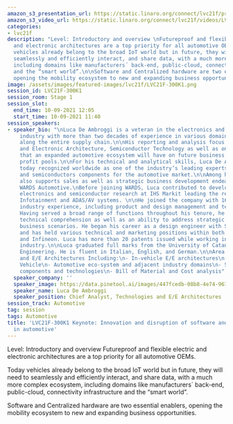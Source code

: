 ```yaml
---
amazon_s3_presentation_url: https://static.linaro.org/connect/lvc21f/presentations/LVC21F-300K1.pdf
amazon_s3_video_url: https://static.linaro.org/connect/lvc21f/videos/LVC21F-300K1.mp4
categories:
- lvc21f
description: "Level: Introductory and overview \nFutureproof and flexible electric
  and electronic architectures are a top priority for all automotive OEMs.\n\nToday
  vehicles already belong to the broad IoT world but in future, they will need to
  seamlessly and efficiently interact, and share data, with a much more complex ecosystem,
  including domains like manufacturers´ back-end, public-cloud, connectivity infrastructure
  and the “smart world”.\n\nSoftware and Centralized hardware are two essential enablers,
  opening the mobility ecosystem to new and expanding business opportunities."
image: /assets/images/featured-images/lvc21f/LVC21F-300K1.png
session_id: LVC21F-300K1
session_room: Stage 1
session_slot:
  end_time: 10-09-2021 12:05
  start_time: 10-09-2021 11:40
session_speakers:
- speaker_bio: "\nLuca De Ambroggi is a veteran in the electronics and automotive
    industry with more than two decades of experience in various domains spanning
    along the entire supply chain.\n\nHis reporting and analysis focus on Electric
    and Electronic Architecture, Semiconductor Technology as well as on the impact
    that an expanded automotive ecosystem will have on future business models and
    profit pools.\n\nFor his technical and analytical skills, Luca De Ambroggi is
    today recognized worldwide as one of the industry’s leading experts in electronics
    and semiconductors components for the automotive market.\n\nAmong his tasks, Luca
    also supports sales as well as strategic business development endeavors within
    WARDS Automotive.\nBefore joining WARDS, Luca contributed to developing the automotive
    electronics and semiconductor research at IHS Markit leading the research on advanced
    Infotainment and ADAS/AV systems. \n\nHe joined the company with 16 years of semiconductor
    industry experience, including product and design management and technical marketing.
    Having served a broad range of functions throughout his tenure, he possesses deep
    technical comprehension as well as an ability to address strategic market and
    business scenarios. He began his career as a design engineer with STMicroelectronics
    and has held various technical and marketing positions within both STMicroelectronics
    and Infineon. Luca has more than 20 patents issued while working in the semiconductor
    industry.\n\nLuca graduated full marks from the University of Catania in Electro-Technic
    Engineering. He is fluent in Italian, English, and German.\n\nArea of Focus: Technologies
    and E/E Architectures Including:\n- In-vehicle E/E architectures\n- Software Defined
    Vehicle\n- Automotive eco-system and adjacent industry domains\n- Semiconductor
    components and technologies\n- Bill of Material and Cost analysis"
  speaker_company: ''
  speaker_image: https://data.pinetool.ai/images/447fcedb-08b8-4e74-967b-a12076459b34.png
  speaker_name: Luca De Ambroggi
  speaker_position: Chief Analyst, Technologies and E/E Architectures
session_track: Automotive
tag: session
tags: Automotive
title: 'LVC21F-300K1 Keynote: Innovation and disruption of software and hardware architecture
  in automotive'
---
```


Level: Introductory and overview 
Futureproof and flexible electric and electronic architectures are a top priority for all automotive OEMs.

Today vehicles already belong to the broad IoT world but in future, they will need to seamlessly and efficiently interact, and share data, with a much more complex ecosystem, including domains like manufacturers´ back-end, public-cloud, connectivity infrastructure and the “smart world”.

Software and Centralized hardware are two essential enablers, opening the mobility ecosystem to new and expanding business opportunities.